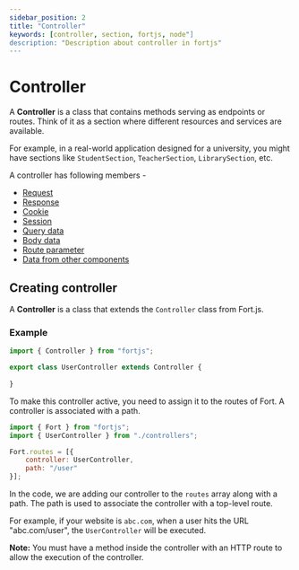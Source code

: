 ```yaml
---
sidebar_position: 2
title: "Controller"
keywords: [controller, section, fortjs, node"]
description: "Description about controller in fortjs"
---
```


# Controller

A **Controller** is a class that contains methods serving as endpoints or routes. Think of it as a section where different resources and services are available.

For example, in a real-world application designed for a university, you might have sections like `StudentSection`, `TeacherSection`, `LibrarySection`, etc.

A controller has following members - 

* [Request](/docs/types/http-request.md)
* [Response](/docs/types/http-response.md)
* [Cookie](/docs/concepts/cookie.md)
* [Session](/docs/concepts/session.md)
* [Query data](/docs/concepts/query.md)
* [Body data](/docs/concepts/body.md)
* [Route parameter](/docs/concepts/param.md)
* [Data from other components](/docs/concepts/data.md)

## Creating controller

A **Controller** is a class that extends the `Controller` class from Fort.js.

### Example

```javascript
import { Controller } from "fortjs";

export class UserController extends Controller {
   
}
```

To make this controller active, you need to assign it to the routes of Fort. A controller is associated with a path.

```javascript
import { Fort } from "fortjs";
import { UserController } from "./controllers";

Fort.routes = [{
    controller: UserController,
    path: "/user"
}];
```

In the code, we are adding our controller to the `routes` array along with a path. The path is used to associate the controller with a top-level route.

For example, if your website is `abc.com`, when a user hits the URL "abc.com/user", the `UserController` will be executed.

**Note:** You must have a method inside the controller with an HTTP route to allow the execution of the controller.